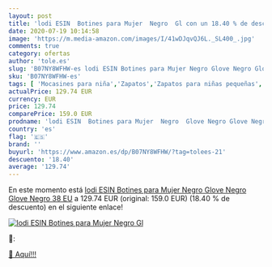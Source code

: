 ```yaml
---
layout: post
title: 'lodi ESIN  Botines para Mujer  Negro  Gl con un 18.40 % de descuento'
date: 2020-07-19 10:14:58
image: 'https://m.media-amazon.com/images/I/41wDJqvQJ6L._SL400_.jpg'
comments: true
category: ofertas
author: 'tole.es'
slug: 'B07NY8WFHW-es lodi ESIN Botines para Mujer Negro Glove Negro Glove Negro...'
sku: 'B07NY8WFHW-es'
tags: [ 'Mocasines para niña','Zapatos','Zapatos para niñas pequeñas','Zapatos y complementos','botines', ]
actualPrice: 129.74 EUR
currency: EUR
price: 129.74
comparePrice: 159.0 EUR
prodname: 'lodi ESIN  Botines para Mujer  Negro  Glove Negro Glove Negro   38 EU'
country: 'es'
flag: '🇪🇸'
brand: ''
buyurl: 'https://www.amazon.es/dp/B07NY8WFHW/?tag=tolees-21'
descuento: '18.40'
average: '129.74'
---
```


En este momento está [lodi ESIN  Botines para Mujer  Negro  Glove Negro Glove Negro   38 EU](https://www.amazon.es/dp/B07NY8WFHW/?tag=tolees-21) a 129.74 EUR (original: 159.0 EUR) (18.40 %  de descuento) en el siguiente enlace!

[![lodi ESIN  Botines para Mujer  Negro  Gl](https://m.media-amazon.com/images/I/41wDJqvQJ6L._SL400_.jpg)](https://www.amazon.es/dp/B07NY8WFHW/?tag=tolees-21)

🔎:


[🛒 Aquí!!!](https://www.amazon.es/dp/B07NY8WFHW/?tag=tolees-21)
